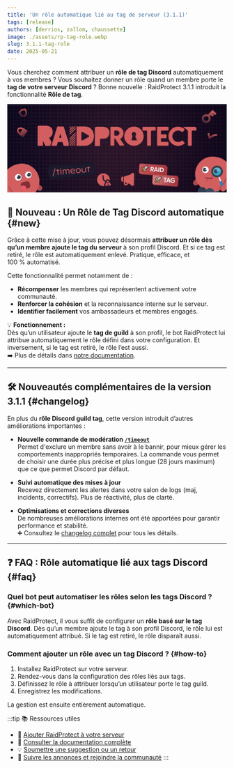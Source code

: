 ```yaml
---
title: 'Un rôle automatique lié au tag de serveur (3.1.1)'
tags: [release]
authors: [derrios, zallom, chaussette]
image: ./assets/rp-tag-role.webp
slug: 3.1.1-tag-role
date: 2025-05-21
---
```


Vous cherchez comment attribuer un **rôle de tag Discord** automatiquement à vos membres ? Vous souhaitez donner un rôle quand un membre porte le **tag de votre serveur Discord** ? Bonne nouvelle : RaidProtect 3.1.1 introduit la fonctionnalité **Rôle de tag**.

![RaidProtect Tag Role blog post social card](./assets/rp-tag-role.webp)

<!--truncate-->

## 🎉 Nouveau : Un Rôle de Tag Discord automatique {#new}

Grâce à cette mise à jour, vous pouvez désormais **attribuer un rôle dès qu’un membre ajoute le tag du serveur** à son profil Discord. Et si ce tag est retiré, le rôle est automatiquement enlevé. Pratique, efficace, et 100 % automatisé.

Cette fonctionnalité permet notamment de :
- **Récompenser** les membres qui représentent activement votre communauté.
- **Renforcer la cohésion** et la reconnaissance interne sur le serveur.
- **Identifier facilement** vos ambassadeurs et membres engagés.

💡 **Fonctionnement :**  
Dès qu’un utilisateur ajoute le **tag de guild** à son profil, le bot RaidProtect lui attribue automatiquement le rôle défini dans votre configuration. Et inversement, si le tag est retiré, le rôle l’est aussi.  
➡️ Plus de détails dans [notre documentation](/features/tag-role).

---

## 🛠️ Nouveautés complémentaires de la version 3.1.1 {#changelog}

En plus du **rôle Discord guild tag**, cette version introduit d’autres améliorations importantes :

- **Nouvelle commande de modération [`/timeout`](/features/moderation#timeout)**  
  Permet d'exclure un membre sans avoir à le bannir, pour mieux gérer les comportements inappropriés temporaires. La commande vous permet de choisir une durée plus précise et plus longue (28 jours maximum) que ce que permet Discord par défaut.

- **Suivi automatique des mises à jour**  
  Recevez directement les alertes dans votre salon de logs (maj, incidents, correctifs). Plus de réactivité, plus de clarté.

- **Optimisations et corrections diverses**  
  De nombreuses améliorations internes ont été apportées pour garantir performance et stabilité.  
  ➕ Consultez le [changelog complet](/changelog#3-1-1) pour tous les détails.

---

## ❓ FAQ : Rôle automatique lié aux tags Discord {#faq}

### Quel bot peut automatiser les rôles selon les tags Discord ? {#which-bot}

Avec RaidProtect, il vous suffit de configurer un **rôle basé sur le tag Discord**. Dès qu’un membre ajoute le tag à son profil Discord, le rôle lui est automatiquement attribué. Si le tag est retiré, le rôle disparaît aussi.

### Comment ajouter un rôle avec un tag Discord ? {#how-to}

1. Installez RaidProtect sur votre serveur.
2. Rendez-vous dans la configuration des rôles liés aux tags.
3. Définissez le rôle à attribuer lorsqu’un utilisateur porte le tag guild.
4. Enregistrez les modifications.

La gestion est ensuite entièrement automatique.

:::tip 📚 Ressources utiles
- 🔗 [Ajouter RaidProtect à votre serveur](https://raidprotect.bot/invite)
- 📘 [Consulter la documentation complète](https://docs.raidprotect.bot/)
- 💡 [Soumettre une suggestion ou un retour](https://suggestions.raidprotect.bot/)
- 📣 [Suivre les annonces et rejoindre la communauté](https://raidprotect.bot/discord)
:::
